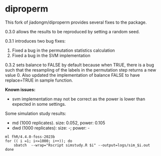 # diproperm

This fork of jiadongm/diproperm provides several fixes to the package. 

0.3.0 allows the results to be reproduced by setting a random seed.

0.3.1 introduces two bug fixes:
1. Fixed a bug in the permutation statistics calculation 
2. Fixed a bug in the SVM implementation

0.3.2 sets balance to FALSE by default because when TRUE, there is a bug such that the resampling of the labels in the permutation step returns a new value 0. Also updated the implementation of balance FALSE to have replace=TRUE in sample function.

**Known issues:**
- svm implementation may not be correct as the power is lower than expected in some settings.


Some simulation study results:
- md  (1000 replicates). size: 0.052, power: 0.105
- dwd (1000 replicates): size: -; power: -

```{bash}
ml fhR/4.4.0-foss-2023b
for (( i =1; i<=1000; i++)); do
    sbatch  --wrap="Rscript simstudy.R $i" --output=logs/sim_$i.out 
done
```